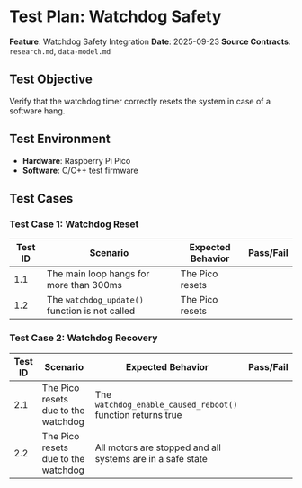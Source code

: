 # Test Plan: Watchdog Safety

**Feature**: Watchdog Safety Integration
**Date**: 2025-09-23
**Source Contracts**: `research.md`, `data-model.md`

## Test Objective

Verify that the watchdog timer correctly resets the system in case of a software hang.

## Test Environment

- **Hardware**: Raspberry Pi Pico
- **Software**: C/C++ test firmware

## Test Cases

### Test Case 1: Watchdog Reset

| Test ID | Scenario | Expected Behavior | Pass/Fail |
|---|---|---|---|
| 1.1 | The main loop hangs for more than 300ms | The Pico resets | |
| 1.2 | The `watchdog_update()` function is not called | The Pico resets | |

### Test Case 2: Watchdog Recovery

| Test ID | Scenario | Expected Behavior | Pass/Fail |
|---|---|---|---|
| 2.1 | The Pico resets due to the watchdog | The `watchdog_enable_caused_reboot()` function returns true | |
| 2.2 | The Pico resets due to the watchdog | All motors are stopped and all systems are in a safe state | |